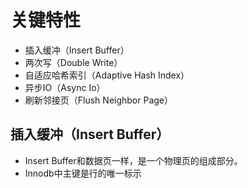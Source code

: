 # 关键特性
* 插入缓冲（Insert Buffer）
* 两次写（Double Write）
* 自适应哈希索引（Adaptive Hash Index）
* 异步IO（Async Io）
* 刷新邻接页（Flush Neighbor Page）

## 插入缓冲（Insert Buffer）
* Insert Buffer和数据页一样，是一个物理页的组成部分。
* Innodb中主键是行的唯一标示
